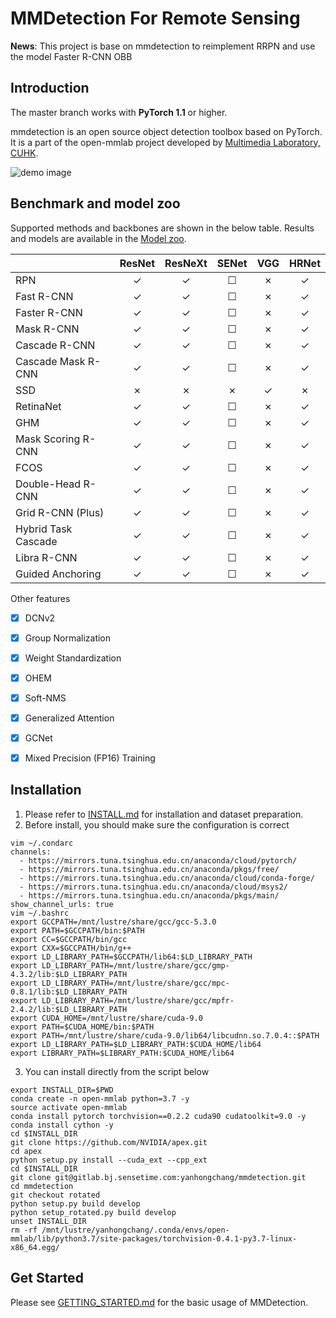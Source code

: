 # MMDetection For Remote Sensing

**News**: This project is base on mmdetection to reimplement RRPN and use the model Faster R-CNN OBB

## Introduction

The master branch works with **PyTorch 1.1** or higher.

mmdetection is an open source object detection toolbox based on PyTorch. It is
a part of the open-mmlab project developed by [Multimedia Laboratory, CUHK](http://mmlab.ie.cuhk.edu.hk/).

![demo image](demo/P1858.png)


## Benchmark and model zoo

Supported methods and backbones are shown in the below table.
Results and models are available in the [Model zoo](docs/MODEL_ZOO.md).

|                    | ResNet   | ResNeXt  | SENet    | VGG      | HRNet |
|--------------------|:--------:|:--------:|:--------:|:--------:|:-----:|
| RPN                | ✓        | ✓        | ☐        | ✗        | ✓     |
| Fast R-CNN         | ✓        | ✓        | ☐        | ✗        | ✓     |
| Faster R-CNN       | ✓        | ✓        | ☐        | ✗        | ✓     |
| Mask R-CNN         | ✓        | ✓        | ☐        | ✗        | ✓     |
| Cascade R-CNN      | ✓        | ✓        | ☐        | ✗        | ✓     |
| Cascade Mask R-CNN | ✓        | ✓        | ☐        | ✗        | ✓     |
| SSD                | ✗        | ✗        | ✗        | ✓        | ✗     |
| RetinaNet          | ✓        | ✓        | ☐        | ✗        | ✓     |
| GHM                | ✓        | ✓        | ☐        | ✗        | ✓     |
| Mask Scoring R-CNN | ✓        | ✓        | ☐        | ✗        | ✓     |
| FCOS               | ✓        | ✓        | ☐        | ✗        | ✓     |
| Double-Head R-CNN  | ✓        | ✓        | ☐        | ✗        | ✓     |
| Grid R-CNN (Plus)  | ✓        | ✓        | ☐        | ✗        | ✓     |
| Hybrid Task Cascade| ✓        | ✓        | ☐        | ✗        | ✓     |
| Libra R-CNN        | ✓        | ✓        | ☐        | ✗        | ✓     |
| Guided Anchoring   | ✓        | ✓        | ☐        | ✗        | ✓     |

Other features
- [x] DCNv2
- [x] Group Normalization
- [x] Weight Standardization
- [x] OHEM
- [x] Soft-NMS
- [x] Generalized Attention
- [x] GCNet
- [x] Mixed Precision (FP16) Training


## Installation

1. Please refer to [INSTALL.md](docs/INSTALL.md) for installation and dataset preparation.
2. Before install, you should make sure the configuration is correct

```shell
vim ~/.condarc
channels:
  - https://mirrors.tuna.tsinghua.edu.cn/anaconda/cloud/pytorch/
  - https://mirrors.tuna.tsinghua.edu.cn/anaconda/pkgs/free/
  - https://mirrors.tuna.tsinghua.edu.cn/anaconda/cloud/conda-forge/
  - https://mirrors.tuna.tsinghua.edu.cn/anaconda/cloud/msys2/
  - https://mirrors.tuna.tsinghua.edu.cn/anaconda/pkgs/main/
show_channel_urls: true
vim ~/.bashrc
export GCCPATH=/mnt/lustre/share/gcc/gcc-5.3.0
export PATH=$GCCPATH/bin:$PATH
export CC=$GCCPATH/bin/gcc
export CXX=$GCCPATH/bin/g++
export LD_LIBRARY_PATH=$GCCPATH/lib64:$LD_LIBRARY_PATH
export LD_LIBRARY_PATH=/mnt/lustre/share/gcc/gmp-4.3.2/lib:$LD_LIBRARY_PATH
export LD_LIBRARY_PATH=/mnt/lustre/share/gcc/mpc-0.8.1/lib:$LD_LIBRARY_PATH
export LD_LIBRARY_PATH=/mnt/lustre/share/gcc/mpfr-2.4.2/lib:$LD_LIBRARY_PATH
export CUDA_HOME=/mnt/lustre/share/cuda-9.0
export PATH=$CUDA_HOME/bin:$PATH
export PATH=/mnt/lustre/share/cuda-9.0/lib64/libcudnn.so.7.0.4::$PATH
export LD_LIBRARY_PATH=$LD_LIBRARY_PATH:$CUDA_HOME/lib64
export LIBRARY_PATH=$LIBRARY_PATH:$CUDA_HOME/lib64
```

3. You can install directly from the script below

```shell
export INSTALL_DIR=$PWD
conda create -n open-mmlab python=3.7 -y
source activate open-mmlab
conda install pytorch torchvision==0.2.2 cuda90 cudatoolkit=9.0 -y
conda install cython -y
cd $INSTALL_DIR
git clone https://github.com/NVIDIA/apex.git
cd apex
python setup.py install --cuda_ext --cpp_ext
cd $INSTALL_DIR
git clone git@gitlab.bj.sensetime.com:yanhongchang/mmdetection.git
cd mmdetection
git checkout rotated
python setup.py build develop
python setup_rotated.py build develop
unset INSTALL_DIR
rm -rf /mnt/lustre/yanhongchang/.conda/envs/open-mmlab/lib/python3.7/site-packages/torchvision-0.4.1-py3.7-linux-x86_64.egg/
```

## Get Started

Please see [GETTING_STARTED.md](docs/GETTING_STARTED.md) for the basic usage of MMDetection.

